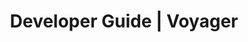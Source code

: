 ---
title: Developer Guide | Voyager
description: Voyager Developer Guide
menu:
  product_voyager_5.0.0-rc.6:
    identifier: developer-guide
    name: Developer Guide
    weight: 40
left_menu: product_voyager_5.0.0-rc.6
---
